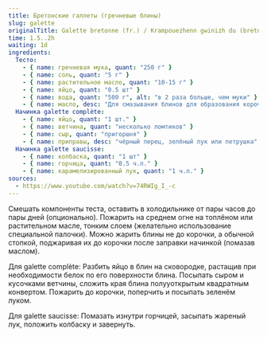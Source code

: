 ```yaml
---
title: Бретонские галлеты (гречневые блины)
slug: galette
originalTitle: Galette bretonne (fr.) / Krampouezhenn gwinizh du (breton)
time: 1.5..2h
waiting: 1d
ingredients:
  Тесто:
    - { name: гречневая мука, quant: "250 г" }
    - { name: соль, quant: "5 г" }
    - { name: растительное масло, quant: "10-15 г" }
    - { name: яйцо, quant: "0.5 шт" }
    - { name: вода, quant: "500 г", alt: "в 2 раза больше, чем муки" }
    - { name: масло, desc: "Для смазывания блинов для образования корочки" }
  Начинка galette complète:
    - { name: яйцо, quant: "1 шт." }
    - { name: ветчина, quant: "несколько ломтиков" }
    - { name: сыр, quant: "пригоршня" }
    - { name: приправы, desc: "чёрный перец, зелёный лук или петрушка" }
  Начинка galette saucisse:
    - { name: колбаска, quant: "1 шт" }
    - { name: горчица, quant: "0.5 ч.л." }
    - { name: карамелизированный лук, quant: "1 ч.л." }
sources:
  - https://www.youtube.com/watch?v=74RWIg_I_-c
---
```


Смешать компоненты теста, оставить в холодильнике от пары часов до пары дней (опционально).
Пожарить на среднем огне на топлёном или растительном масле, тонким слоем (желательно использование специальной палочки).
Можно жарить блины не до корочки, а обычной стопкой, поджаривая их до корочки после заправки начинкой (помазав маслом).

Для galette complète:
Разбить яйцо в блин на сковородке, растащив при необходимости белок по его поверхности блина.
Посыпать сыром и кусочками ветчины, сложить края блина полууоткрытым квадратным конвертом. Пожарить до корочки,
поперчить и посыпать зеленём луком.

Для galette saucisse:
Помазать изнутри горчицей, засыпать жареный лук, положить колбаску и завернуть.
